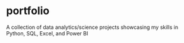 # portfolio
A collection of data analytics/science projects showcasing my skills in Python, SQL, Excel, and Power BI
